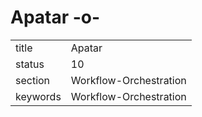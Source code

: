 # Apatar -o-


|          |                        |
| -------- | ---------------------- |
| title    | Apatar                 | 
| status   | 10                     |
| section  | Workflow-Orchestration |
| keywords | Workflow-Orchestration |






